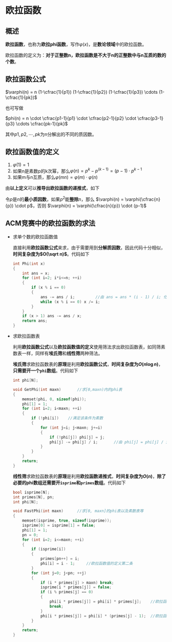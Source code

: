 # 欧拉函数

## 概述

**欧拉函数**，也称为**欧拉phi函数**，写作$\varphi(x)$，是**数论领域**中的欧拉函数。

欧拉函数的定义为：**对于正整数n，欧拉函数是不大于n的正整数中与n互质的数的个数**。

## 欧拉函数公式

$\varphi(n) = n (1-\cfrac{1}{p1}) (1-\cfrac{1}{p2}) (1-\cfrac{1}{p3}) \cdots (1-\cfrac{1}{pk})$

也可写做

$phi(n) = n \cdot \cfrac{p1-1}{p1} \cdot \cfrac{p2-1}{p2} \cdot \cfrac{p3-1}{p3} \cdots \cfrac{pk-1}{pk}$

其中$p1, p2, \cdots , pk$为n分解出的不同的质因数。

## 欧拉函数值的定义

1. $\varphi(1) = 1$
2. 如果n是素数p的k次幂，那么$\varphi(n) = p^k - p^(k-1) = (p-1) \cdot p^{k-1}$
3. 如果m与n互质，那么$\varphi(mn) = \varphi(m) \cdot \varphi(n)$

由**以上定义**可以**推导出欧拉函数的递推式**，如下

令$p$是$n$的**最小质因数**，如果$p^2$能**整除**$n$，那么 $\varphi(n) = \varphi(\cfrac{n}{p}) \cdot p$，否则 $\varphi(n) = \varphi(\cfrac{n}{p}) \cdot (p-1)$

## ACM竞赛中的欧拉函数的求法

* 求单个数的欧拉函数值

    直接利用**欧拉函数公式**来求，由于需要用到**分解质因数**，因此代码十分相似，**时间复杂度为$O(\sqrt n)$**。代码如下

    ```cpp
    int Phi(int x)
    {
        int ans = x;
        for (int i=2; i*i<=n; ++i)
        {
            if (x % i == 0)
            {
                ans -= ans / i;         //由 ans = ans * (i - 1) / i; 化简而来
                while (x % i == 0) x /= i;
            }
        }
        if (x > 1) ans -= ans / x;
        return ans;
    }
    ```

* 求欧拉函数表

    利用**欧拉函数公式**以及**欧拉函数值的定义**使用筛法求出欧拉函数表，如同筛素数表一样，同样有**埃氏筛**和**线性筛**两种筛法。

    **埃氏筛**求欧拉函数表的**原理**是利用**欧拉函数公式**，**时间复杂度为$O(n\log n)$**，**只需要开一个`phi`数组**。代码如下

    ```cpp
    int phi[N];

    void GetPhi(int maxn)       //求[0,maxn)内的phi表
    {
        memset(phi, 0, sizeof(phi));
        phi[1] = 1;
        for (int i=2; i<maxn; ++i)
        {
            if (!phi[i])    //满足该条件为素数
            {
                for (int j=i; j<maxn; j+=i)
                {
                    if (!phi[j]) phi[j] = j;
                    phi[j] -= phi[j] / i;       //由 phi[j] = phi[j] / i * (i - 1); 化简而来
                }
            }
        }
        return;
    }
    ```

    **线性筛**求欧拉函数表的**原理**是利用**欧拉函数递推式**，**时间复杂度为$O(n)$**，**除了必要的phi数组还需要开`isprime`和`primes`数组**。代码如下

    ```cpp
    bool isprime[N];
    int primes[N], pn;
    int phi[N];

    void FastPhi(int maxn)      //求[0, maxn]的phi表以及素数表等
    {
        memset(isprime, true, sizeof(isprime));
        isprime[0] = isprime[1] = false;
        phi[1] = 1;
        pn = 0;
        for (int i=2; i<=maxn; ++i)
        {
            if (isprime[i])
            {
                primes[pn++] = i;
                phi[i] = i - 1;     //欧拉函数值的定义第二条
            }
            for (int j=0; j<pn; ++j)
            {
                if (i * primes[j] > maxn) break;
                isprime[i * primes[j]] = false;
                if (i % primes[j] == 0)
                {
                    phi[i * primes[j]] = phi[i] * primes[j];    //欧拉函数递推式
                    break;
                }
                phi[i * primes[j]] = phi[i] * (primes[j] - 1);  //欧拉函数递推式
            }
        }
        return;
    }
    ```
